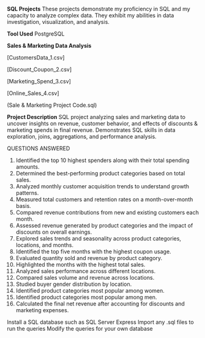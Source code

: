 **SQL Projects**
These projects demonstrate my proficiency in SQL and my capacity to analyze complex data. They exhibit my abilities in data investigation, visualization, and analysis.

**Tool Used**
PostgreSQL

**Sales & Marketing Data Analysis**

[CustomersData_1.csv]

[Discount_Coupon_2.csv]

[Marketing_Spend_3.csv]

[Online_Sales_4.csv]

(Sale & Marketing Project Code.sql)

**Project Description**
SQL project analyzing sales and marketing data to uncover insights on revenue, customer behavior, and effects of discounts & marketing spends in final revenue. Demonstrates SQL skills in data exploration, joins, aggregations, and performance analysis.

QUESTIONS ANSWERED

1.	Identified the top 10 highest spenders along with their total spending amounts.
2.	Determined the best-performing product categories based on total sales.
3.	Analyzed monthly customer acquisition trends to understand growth patterns.
4.	Measured total customers and retention rates on a month-over-month basis.
5.	Compared revenue contributions from new and existing customers each month.
6.	Assessed revenue generated by product categories and the impact of discounts on overall earnings.
7.	Explored sales trends and seasonality across product categories, locations, and months.
8.	Identified the top five months with the highest coupon usage.
9.	Evaluated quantity sold and revenue by product category.
10.	Highlighted the months with the highest total sales.
11.	Analyzed sales performance across different locations.
12.	Compared sales volume and revenue across locations.
13.	Studied buyer gender distribution by location.
14.	Identified product categories most popular among women.
15.	Identified product categories most popular among men.
16.	Calculated the final net revenue after accounting for discounts and marketing expenses.



Install a SQL database such as SQL Server Express
Import any .sql files to run the queries
Modify the queries for your own database
